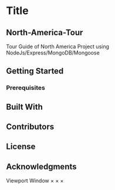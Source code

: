 # Title

## North-America-Tour
Tour Guide of North America Project using NodeJs/Express/MongoDB/Mongoose

## Getting Started


### Prerequisites



## Built With



## Contributors


## License


## Acknowledgments


Viewport
Window
×
×
×
